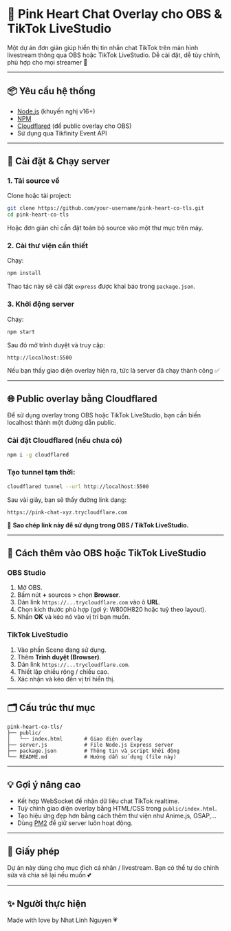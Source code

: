 # 💬 Pink Heart Chat Overlay cho OBS & TikTok LiveStudio

Một dự án đơn giản giúp hiển thị tin nhắn chat TikTok trên màn hình livestream thông qua OBS hoặc TikTok LiveStudio. Dễ cài đặt, dễ tùy chỉnh, phù hợp cho mọi streamer 💖

---

## 📦 Yêu cầu hệ thống

- [Node.js](https://nodejs.org/) (khuyến nghị v16+)
- [NPM](https://www.npmjs.com/)
- [Cloudflared](https://developers.cloudflare.com/cloudflare-one/connections/connect-apps/install/) (để public overlay cho OBS)
- Sử dụng qua Tikfinity Event API

---

## 🚀 Cài đặt & Chạy server

### 1. Tải source về

Clone hoặc tải project:

```bash
git clone https://github.com/your-username/pink-heart-co-tls.git
cd pink-heart-co-tls
```

Hoặc đơn giản chỉ cần đặt toàn bộ source vào một thư mục trên máy.

### 2. Cài thư viện cần thiết

Chạy:

```bash
npm install
```

Thao tác này sẽ cài đặt `express` được khai báo trong `package.json`.

### 3. Khởi động server

Chạy:

```bash
npm start
```

Sau đó mở trình duyệt và truy cập:

```
http://localhost:5500
```

Nếu bạn thấy giao diện overlay hiện ra, tức là server đã chạy thành công ✅

---

## 🌐 Public overlay bằng Cloudflared

Để sử dụng overlay trong OBS hoặc TikTok LiveStudio, bạn cần biến localhost thành một đường dẫn public.

### Cài đặt Cloudflared (nếu chưa có)

```bash
npm i -g cloudflared
```

### Tạo tunnel tạm thời:

```bash
cloudflared tunnel --url http://localhost:5500
```

Sau vài giây, bạn sẽ thấy đường link dạng:

```
https://pink-chat-xyz.trycloudflare.com
```

📌 **Sao chép link này để sử dụng trong OBS / TikTok LiveStudio.**

---

## 🎥 Cách thêm vào OBS hoặc TikTok LiveStudio

### OBS Studio

1. Mở OBS.
2. Bấm nút **+** sources > chọn **Browser**.
3. Dán link `https://...trycloudflare.com` vào ô **URL**.
4. Chọn kích thước phù hợp (gợi ý: W800H820 hoặc tuỳ theo layout).
5. Nhấn **OK** và kéo nó vào vị trí bạn muốn.

### TikTok LiveStudio

1. Vào phần Scene đang sử dụng.
2. Thêm **Trình duyệt (Browser)**.
3. Dán link `https://...trycloudflare.com`.
4. Thiết lập chiều rộng / chiều cao.
5. Xác nhận và kéo đến vị trí hiển thị.

---

## 🗂️ Cấu trúc thư mục

```
pink-heart-co-tls/
├── public/
│   └── index.html       # Giao diện overlay
├── server.js            # File Node.js Express server
├── package.json         # Thông tin và script khởi động
└── README.md            # Hướng dẫn sử dụng (file này)
```

---

## 💡 Gợi ý nâng cao

- Kết hợp WebSocket để nhận dữ liệu chat TikTok realtime.
- Tuỳ chỉnh giao diện overlay bằng HTML/CSS trong `public/index.html`.
- Tạo hiệu ứng đẹp hơn bằng cách thêm thư viện như Anime.js, GSAP,...
- Dùng [PM2](https://pm2.keymetrics.io/) để giữ server luôn hoạt động.

---

## 🧁 Giấy phép

Dự án này dùng cho mục đích cá nhân / livestream. Bạn có thể tự do chỉnh sửa và chia sẻ lại nếu muốn 💕

---

## ✨ Người thực hiện

Made with love by Nhat Linh Nguyen 💗
